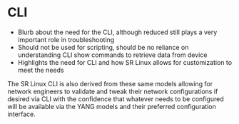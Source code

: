 # CLI

* Blurb about the need for the CLI, although reduced still plays a very important role in troubleshooting
* Should not be used for scripting, should be no reliance on understanding CLI show commands to retrieve data from device
* Highlights the need for CLI and how SR Linux allows for customization to meet the needs

The SR Linux CLI is also derived from these same models allowing for network engineers to validate and tweak their network configurations if desired via CLI with the confidence that whatever needs to be configured will be available via the YANG models and their preferred configuration interface. 
